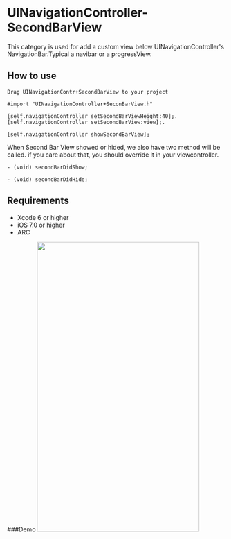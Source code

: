 # UINavigationController-SecondBarView
This category is used for add a custom view below UINavigationController's NavigationBar.Typical a navibar or a progressView.

## How to use
```
Drag UINavigationContr+SecondBarView to your project
```
```
#import "UINavigationController+SeconBarView.h"
```
```
[self.navigationController setSecondBarViewHeight:40];.
[self.navigationController setSecondBarView:view];.
```
```
[self.navigationController showSecondBarView];
```

When Second Bar View showed or hided, we also have two method will be called. if you care about that, you should override it in your viewcontroller.
```
- (void) secondBarDidShow;
```
````
- (void) secondBarDidHide;
````

## Requirements
* Xcode 6 or higher
* iOS 7.0 or higher
* ARC

###Demo
<img src="https://github.com/Jameson-zxm/UINavigationController-SecondBarView/blob/master/demo.gif" width="375" height="668" />
